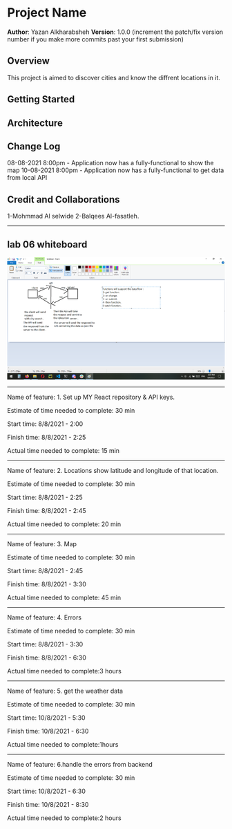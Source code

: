 # Project Name

**Author**: Yazan Alkharabsheh
**Version**: 1.0.0 (increment the patch/fix version number if you make more commits past your first submission)

## Overview
<!-- Provide a high level overview of what this application is and why you are building it, beyond the fact that it's an assignment for this class. (i.e. What's your problem domain?) -->
This project is aimed to discover cities and know the diffrent locations in it.

## Getting Started
<!-- What are the steps that a user must take in order to build this app on their own machine and get it running? -->

## Architecture
<!-- Provide a detailed description of the application design. What technologies (languages, libraries, etc) you're using, and any other relevant design information. -->

## Change Log

<!-- Use this area to document the iterative changes made to your application as each feature is successfully implemented. Use time stamps. Here's an example:

01-01-2001 4:59pm - Application now has a fully-functional express server, with a GET route for the location resource. -->
08-08-2021 8:00pm - Application now has a fully-functional to show the map
10-08-2021 8:00pm - Application now has a fully-functional to get data from local API

## Credit and Collaborations
<!-- Give credit (and a link) to other people or resources that helped you build this application. -->
1-Mohmmad Al selwide 2-Balqees Al-fasatleh.

-----------------------------------------

## lab 06 whiteboard

 ![lab06](src/img/Screenshot_440.png)

-----------------------------------------
Name of feature: 1. Set up MY React repository & API keys.

Estimate of time needed to complete: 30 min

Start time: 8/8/2021 - 2:00

Finish time: 8/8/2021 - 2:25

Actual time needed to complete: 15 min

-----------------------------------------

Name of feature: 2. Locations show latitude and longitude of that location.

Estimate of time needed to complete: 30 min

Start time: 8/8/2021 - 2:25

Finish time: 8/8/2021 - 2:45

Actual time needed to complete: 20 min

-----------------------------------------

Name of feature: 3. Map

Estimate of time needed to complete: 30 min

Start time: 8/8/2021 - 2:45

Finish time: 8/8/2021 - 3:30

Actual time needed to complete: 45 min

-----------------------------------------

Name of feature: 4. Errors

Estimate of time needed to complete: 30 min

Start time: 8/8/2021 - 3:30

Finish time: 8/8/2021 - 6:30

Actual time needed to complete:3 hours

-----------------------------------------

Name of feature: 5. get the weather data

Estimate of time needed to complete: 30 min

Start time: 10/8/2021 - 5:30

Finish time: 10/8/2021 - 6:30

Actual time needed to complete:1hours

-----------------------------------------

Name of feature: 6.handle the errors from backend

Estimate of time needed to complete: 30 min

Start time: 10/8/2021 - 6:30

Finish time: 10/8/2021 - 8:30

Actual time needed to complete:2 hours
